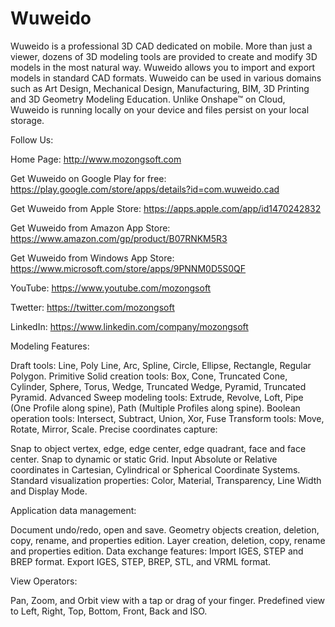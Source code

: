 # Wuweido

Wuweido is a professional 3D CAD dedicated on mobile. More than just a viewer, dozens of 3D modeling tools are provided to create and modify 3D models in the most natural way. Wuweido allows you to import and export models in standard CAD formats. Wuweido can be used in various domains such as Art Design, Mechanical Design, Manufacturing, BIM, 3D Printing and 3D Geometry Modeling Education. Unlike Onshape™ on Cloud, Wuweido is running locally on your device and files persist on your local storage.

Follow Us:

Home Page: http://www.mozongsoft.com

Get Wuweido on Google Play for free: https://play.google.com/store/apps/details?id=com.wuweido.cad

Get Wuweido from Apple Store: https://apps.apple.com/app/id1470242832

Get Wuweido from Amazon App Store: https://www.amazon.com/gp/product/B07RNKM5R3

Get Wuweido from Windows App Store: https://www.microsoft.com/store/apps/9PNNM0D5S0QF

YouTube: https://www.youtube.com/mozongsoft

Twetter: https://twitter.com/mozongsoft

LinkedIn: https://www.linkedin.com/company/mozongsoft

Modeling Features:

Draft tools: Line, Poly Line, Arc, Spline, Circle, Ellipse, Rectangle, Regular Polygon.
Primitive Solid creation tools: Box, Cone, Truncated Cone, Cylinder, Sphere, Torus, Wedge, Truncated Wedge, Pyramid, Truncated Pyramid.
Advanced Sweep modeling tools: Extrude, Revolve, Loft, Pipe (One Profile along spine), Path (Multiple Profiles along spine).
Boolean operation tools: Intersect, Subtract, Union, Xor, Fuse
Transform tools: Move, Rotate, Mirror, Scale.
Precise coordinates capture:

Snap to object vertex, edge, edge center, edge quadrant, face and face center.
Snap to dynamic or static Grid.
Input Absolute or Relative coordinates in Cartesian, Cylindrical or Spherical Coordinate Systems.
Standard visualization properties: Color, Material, Transparency, Line Width and Display Mode.

Application data management:

Document undo/redo, open and save.
Geometry objects creation, deletion, copy, rename, and properties edition.
Layer creation, deletion, copy, rename and properties edition.
Data exchange features: Import IGES, STEP and BREP format. Export IGES, STEP, BREP, STL, and VRML format.

View Operators:

Pan, Zoom, and Orbit view with a tap or drag of your finger.
Predefined view to Left, Right, Top, Bottom, Front, Back and ISO.
